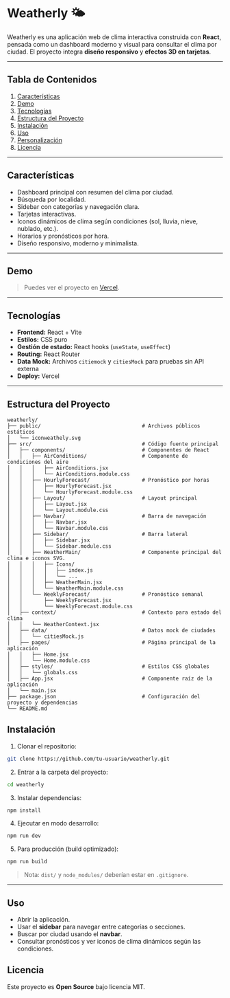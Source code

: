 # Weatherly 🌤️

Weatherly es una aplicación web de clima interactiva construida con **React**, pensada como un dashboard moderno y visual para consultar el clima por ciudad. El proyecto integra **diseño responsivo** y **efectos 3D en tarjetas**.

---

## Tabla de Contenidos

1. [Características](#características)
2. [Demo](#demo)
3. [Tecnologías](#tecnologías)
4. [Estructura del Proyecto](#estructura-del-proyecto)
5. [Instalación](#instalación)
6. [Uso](#uso)
7. [Personalización](#personalización)
8. [Licencia](#licencia)

---

## Características

* Dashboard principal con resumen del clima por ciudad.
* Búsqueda por localidad.
* Sidebar con categorías y navegación clara.
* Tarjetas interactivas.
* Iconos dinámicos de clima según condiciones (sol, lluvia, nieve, nublado, etc.).
* Horarios y pronósticos por hora.
* Diseño responsivo, moderno y minimalista.

---

## Demo

> Puedes ver el proyecto en [Vercel](#).

---

## Tecnologías

* **Frontend:** React + Vite
* **Estilos:** CSS puro
* **Gestión de estado:** React hooks (`useState`, `useEffect`)
* **Routing:** React Router
* **Data Mock:** Archivos `citiemock` y `citiesMock` para pruebas sin API externa
* **Deploy:** Vercel

---

## Estructura del Proyecto

```
weatherly/
├── public/                                 # Archivos públicos estáticos
│   └── iconweathely.svg
├── src/                                    # Código fuente principal
│   ├── components/                         # Componentes de React
│   │   ├── AirConditions/                  # Componente de condiciones del aire
│   │   │   ├── AirConditions.jsx
│   │   │   └── AirConditions.module.css
│   │   ├── HourlyForecast/                 # Pronóstico por horas
│   │   │   ├── HourlyForecast.jsx
│   │   │   └── HourlyForecast.module.css
│   │   ├── Layout/                         # Layout principal
│   │   │   ├── Layout.jsx
│   │   │   └── Layout.module.css
│   │   ├── Navbar/                         # Barra de navegación
│   │   │   ├── Navbar.jsx
│   │   │   └── Navbar.module.css
│   │   ├── Sidebar/                        # Barra lateral
│   │   │   ├── Sidebar.jsx
│   │   │   └── Sidebar.module.css
│   │   ├── WeatherMain/                    # Componente principal del clima e iconos SVG.
│   │   │   ├── Icons/
│   │   │   │   ├── index.js
│   │   │   │   └── ...
│   │   │   ├── WeatherMain.jsx
│   │   │   └── WeatherMain.module.css
│   │   └── WeeklyForecast/                 # Pronóstico semanal
│   │       ├── WeeklyForecast.jsx
│   │       └── WeeklyForecast.module.css
│   ├── context/                            # Contexto para estado del clima
│   │   └── WeatherContext.jsx              
│   ├── data/                               # Datos mock de ciudades
│   │   └── citiesMock.js
│   ├── pages/                              # Página principal de la aplicación
│   │   ├── Home.jsx                        
│   │   └── Home.module.css                 
│   ├── styles/                             # Estilos CSS globales
│   │   └── globals.css                     
│   ├── App.jsx                             # Componente raíz de la aplicación
│   └── main.jsx                            
├── package.json                            # Configuración del proyecto y dependencias
└── README.md                               
```

## Instalación

1. Clonar el repositorio:

```bash
git clone https://github.com/tu-usuario/weatherly.git
```

2. Entrar a la carpeta del proyecto:

```bash
cd weatherly
```

3. Instalar dependencias:

```bash
npm install
```

4. Ejecutar en modo desarrollo:

```bash
npm run dev
```

5. Para producción (build optimizado):

```bash
npm run build
```

> Nota: `dist/` y `node_modules/` deberían estar en `.gitignore`.

---

## Uso

* Abrir la aplicación.
* Usar el **sidebar** para navegar entre categorías o secciones.
* Buscar por ciudad usando el **navbar**.
* Consultar pronósticos y ver iconos de clima dinámicos según las condiciones.

## Licencia

Este proyecto es **Open Source** bajo licencia MIT.
